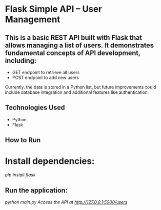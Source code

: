 # Flask Simple API – User Management

## This is a basic REST API built with Flask that allows managing a list of users. It demonstrates fundamental concepts of API development, including:
* GET endpoint to retrieve all users
* POST endpoint to add new users

Currently, the data is stored in a Python list, but future improvements could include database integration and additional features like authentication.

## Technologies Used
* Python
* Flask

## How to Run
# Install dependencies:

*pip install flask*

## Run the application:
*python main.py*
*Access the API at http://127.0.0.1:5000/users*
